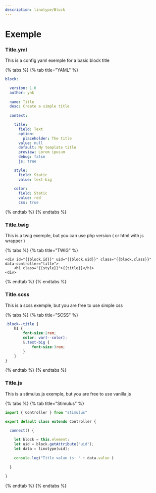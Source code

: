 ```yaml
---
description: linotype/Block
---
```


# Exemple

### Title.yml 

This is a config yaml exemple for a basic block title

{% tabs %}
{% tab title="YAML" %}
```yaml
block:

  version: 1.0
  author: ynk 
 
  name: Title
  desc: Create a simple title
  
  context:

    title:
      field: Text
      option:
        placeholder: The title
      value: null
      default: My template title
      preview: Lorem ipusum
      debug: false
      js: true

    style:
      field: Static
      value: text-big
      
    color:
      field: Static
      value: red
      css: true
```
{% endtab %}
{% endtabs %}

### Title.twig

This is a twig exemple, but you can use php version \( or html with js wrapper \)

{% tabs %}
{% tab title="TWIG" %}
```markup
<div id="{{block.id}}" uid="{{block.uid}}" class="{{block.class}}" data-controller="title">
    <h1 class="{{style}}">{{title}}</h1>
<div>
```
{% endtab %}
{% endtabs %}

### Title.scss

This is a scss exemple, but you are free to use simple css 

{% tabs %}
{% tab title="SCSS" %}
```css
.block--title {
    h1 {
        font-size:2rem;
        color: var(--color);
        &.text-big {
            font-size:3rem;
        }
    }
}
```
{% endtab %}
{% endtabs %}

### Title.js 

This is a stimulus.js exemple, but you are free to use vanilla.js

{% tabs %}
{% tab title="Stimulus" %}
```javascript
import { Controller } from "stimulus"

export default class extends Controller {

  connect() {
  
    let block = this.element;
    let uid = block.getAttribute("uid");
    let data = linotype[uid];
    
    console.log("Title value is: " + data.value )
  
  }
  
}
```
{% endtab %}
{% endtabs %}

